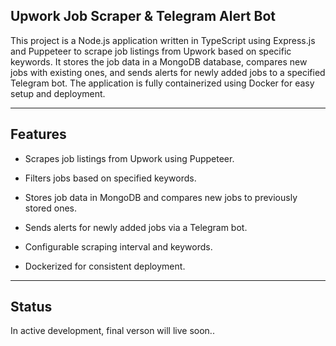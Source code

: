 ## Upwork Job Scraper & Telegram Alert Bot

This project is a Node.js application written in TypeScript using Express.js and Puppeteer to scrape job listings from Upwork based on specific keywords. It stores the job data in a MongoDB database, compares new jobs with existing ones, and sends alerts for newly added jobs to a specified Telegram bot. The application is fully containerized using Docker for easy setup and deployment.


---

## Features

- Scrapes job listings from Upwork using Puppeteer.

- Filters jobs based on specified keywords.

- Stores job data in MongoDB and compares new jobs to previously stored ones.

- Sends alerts for newly added jobs via a Telegram bot.

- Configurable scraping interval and keywords.

- Dockerized for consistent deployment.



---

## Status
In active development, final verson will live soon..
